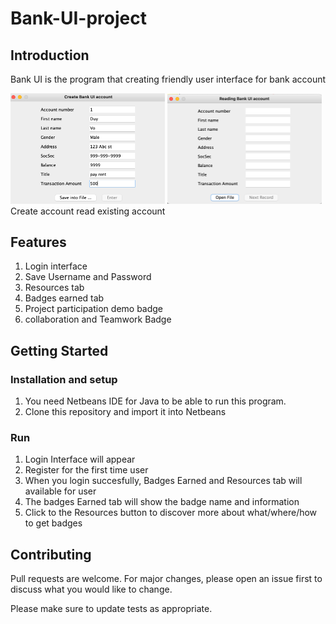# Bank-UI-project

## Introduction

Bank UI is the program that creating friendly user interface for bank account

<img src="img/Create account step 1.png" width = 49% > <img src="img/Read account step 1.png" width = 49% > 
            Create account                                            read existing account

## Features

  1. Login interface
  2. Save Username and Password 
  3. Resources tab
  4. Badges earned tab
  5. Project participation demo badge
  6. collaboration and Teamwork Badge
  
## Getting Started

### Installation and setup

  1. You need Netbeans IDE for Java to be able to run this program.
  2. Clone this repository and import it into Netbeans

### Run

  1. Login Interface will appear 
  2. Register for the first time user
  3. When you login succesfully, Badges Earned and Resources tab will available for user
  4. The badges Earned tab will show the badge name and information
  5. Click to the Resources button to discover more about what/where/how to get badges  

## Contributing
Pull requests are welcome. For major changes, please open an issue first to discuss what you would like to change.

Please make sure to update tests as appropriate.

